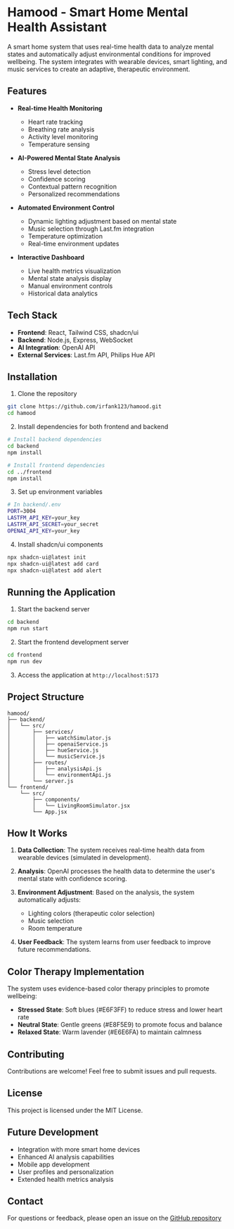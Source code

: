 # Hamood - Smart Home Mental Health Assistant

A smart home system that uses real-time health data to analyze mental states and automatically adjust environmental conditions for improved wellbeing. The system integrates with wearable devices, smart lighting, and music services to create an adaptive, therapeutic environment.

## Features

- **Real-time Health Monitoring**
  - Heart rate tracking
  - Breathing rate analysis
  - Activity level monitoring
  - Temperature sensing

- **AI-Powered Mental State Analysis**
  - Stress level detection
  - Confidence scoring
  - Contextual pattern recognition
  - Personalized recommendations

- **Automated Environment Control**
  - Dynamic lighting adjustment based on mental state
  - Music selection through Last.fm integration
  - Temperature optimization
  - Real-time environment updates

- **Interactive Dashboard**
  - Live health metrics visualization
  - Mental state analysis display
  - Manual environment controls
  - Historical data analytics

## Tech Stack

- **Frontend**: React, Tailwind CSS, shadcn/ui
- **Backend**: Node.js, Express, WebSocket
- **AI Integration**: OpenAI API
- **External Services**: Last.fm API, Philips Hue API

## Installation

1. Clone the repository
```bash
git clone https://github.com/irfank123/hamood.git
cd hamood
```

2. Install dependencies for both frontend and backend
```bash
# Install backend dependencies
cd backend
npm install

# Install frontend dependencies
cd ../frontend
npm install
```

3. Set up environment variables
```bash
# In backend/.env
PORT=3004
LASTFM_API_KEY=your_key
LASTFM_API_SECRET=your_secret
OPENAI_API_KEY=your_key
```

4. Install shadcn/ui components
```bash
npx shadcn-ui@latest init
npx shadcn-ui@latest add card
npx shadcn-ui@latest add alert
```

## Running the Application

1. Start the backend server
```bash
cd backend
npm run start
```

2. Start the frontend development server
```bash
cd frontend
npm run dev
```

3. Access the application at `http://localhost:5173`

## Project Structure

```
hamood/
├── backend/
│   └── src/
│       ├── services/
│       │   ├── watchSimulator.js
│       │   ├── openaiService.js
│       │   ├── hueService.js
│       │   └── musicService.js
│       ├── routes/
│       │   ├── analysisApi.js
│       │   └── environmentApi.js
│       └── server.js
└── frontend/
    └── src/
        ├── components/
        │   └── LivingRoomSimulator.jsx
        └── App.jsx
```

## How It Works

1. **Data Collection**: The system receives real-time health data from wearable devices (simulated in development).

2. **Analysis**: OpenAI processes the health data to determine the user's mental state with confidence scoring.

3. **Environment Adjustment**: Based on the analysis, the system automatically adjusts:
   - Lighting colors (therapeutic color selection)
   - Music selection
   - Room temperature

4. **User Feedback**: The system learns from user feedback to improve future recommendations.

## Color Therapy Implementation

The system uses evidence-based color therapy principles to promote wellbeing:

- **Stressed State**: Soft blues (#E6F3FF) to reduce stress and lower heart rate
- **Neutral State**: Gentle greens (#E8F5E9) to promote focus and balance
- **Relaxed State**: Warm lavender (#E6E6FA) to maintain calmness

## Contributing

Contributions are welcome! Feel free to submit issues and pull requests.

## License

This project is licensed under the MIT License.

## Future Development

- Integration with more smart home devices
- Enhanced AI analysis capabilities
- Mobile app development
- User profiles and personalization
- Extended health metrics analysis

## Contact

For questions or feedback, please open an issue on the [GitHub repository](https://github.com/irfank123/hamood)